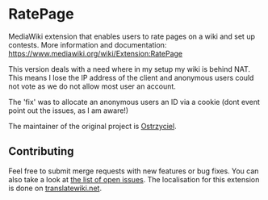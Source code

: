 # RatePage
MediaWiki extension that enables users to rate pages on a wiki and set up contests.
More information and documentation: https://www.mediawiki.org/wiki/Extension:RatePage

This version deals with a need where in my setup my wiki is behind NAT. This means I lose the IP address of the client and anonymous users could not vote as we do not allow most user an account.

The 'fix' was to allocate an anonymous users an ID via a cookie (dont event point out the issues, as I am aware!)

The maintainer of the original project is [Ostrzyciel](https://gitlab.com/Ostrzyciel).

## Contributing
Feel free to submit merge requests with new features or bug fixes. You can also take a look at [the list of open issues](https://gitlab.com/nonsensopedia/extensions/ratepage/-/issues). The localisation for this extension is done on [translatewiki.net](https://translatewiki.net/wiki/Special:Translate/mwgitlab-ratepage?group=mwgitlab-ratepage&language=pl&filter=%21translated&action=translate).
